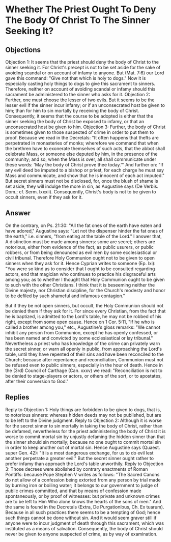 # Whether The Priest Ought To Deny The Body Of Christ To The Sinner Seeking It?
## Objections
Objection 1: It seems that the priest should deny the body of Christ to the sinner seeking it. For Christ's precept is not to be set aside for the sake of avoiding scandal or on account of infamy to anyone. But (Mat. 7:6) our Lord gave this command: "Give not that which is holy to dogs." Now it is especially casting holy things to dogs to give this sacrament to sinners. Therefore, neither on account of avoiding scandal or infamy should this sacrament be administered to the sinner who asks for it.
Objection 2: Further, one must choose the lesser of two evils. But it seems to be the lesser evil if the sinner incur infamy; or if an unconsecrated host be given to him; than for him to sin mortally by receiving the body of Christ. Consequently, it seems that the course to be adopted is either that the sinner seeking the body of Christ be exposed to infamy, or that an unconsecrated host be given to him.
Objection 3: Further, the body of Christ is sometimes given to those suspected of crime in order to put them to proof. Because we read in the Decretals: "It often happens that thefts are perpetrated in monasteries of monks; wherefore we command that when the brethren have to exonerate themselves of such acts, that the abbot shall celebrate Mass, or someone else deputed by him, in the presence of the community; and so, when the Mass is over, all shall communicate under these words: 'May the body of Christ prove thee today.'" And further on: "If any evil deed be imputed to a bishop or priest, for each charge he must say Mass and communicate, and show that he is innocent of each act imputed." But secret sinners must not be disclosed, for, once the blush of shame is set aside, they will indulge the more in sin, as Augustine says (De Verbis. Dom.; cf. Serm. lxxxii). Consequently, Christ's body is not to be given to occult sinners, even if they ask for it.
## Answer
On the contrary, on Ps. 21:30: "All the fat ones of the earth have eaten and have adored," Augustine says: "Let not the dispenser hinder the fat ones of the earth," i.e. sinners, "from eating at the table of the Lord."
I answer that, A distinction must be made among sinners: some are secret; others are notorious, either from evidence of the fact, as public usurers, or public robbers, or from being denounced as evil men by some ecclesiastical or civil tribunal. Therefore Holy Communion ought not to be given to open sinners when they ask for it. Hence Cyprian writes to someone (Ep. lxi): "You were so kind as to consider that I ought to be consulted regarding actors, end that magician who continues to practice his disgraceful arts among you; as to whether I thought that Holy Communion ought to be given to such with the other Christians. I think that it is beseeming neither the Divine majesty, nor Christian discipline, for the Church's modesty and honor to be defiled by such shameful and infamous contagion."

But if they be not open sinners, but occult, the Holy Communion should not be denied them if they ask for it. For since every Christian, from the fact that he is baptized, is admitted to the Lord's table, he may not be robbed of his right, except from some open cause. Hence on 1 Cor. 5:11, "If he who is called a brother among you," etc., Augustine's gloss remarks: "We cannot inhibit any person from Communion, except he has openly confessed, or has been named and convicted by some ecclesiastical or lay tribunal." Nevertheless a priest who has knowledge of the crime can privately warn the secret sinner, or warn all openly in public, from approaching the Lord's table, until they have repented of their sins and have been reconciled to the Church; because after repentance and reconciliation, Communion must not be refused even to public sinners, especially in the hour of death. Hence in the (3rd) Council of Carthage (Can. xxxv) we read: "Reconciliation is not to be denied to stage-players or actors, or others of the sort, or to apostates, after their conversion to God."
## Replies
Reply to Objection 1: Holy things are forbidden to be given to dogs, that is, to notorious sinners: whereas hidden deeds may not be published, but are to be left to the Divine judgment.
Reply to Objection 2: Although it is worse for the secret sinner to sin mortally in taking the body of Christ, rather than be defamed, nevertheless for the priest administering the body of Christ it is worse to commit mortal sin by unjustly defaming the hidden sinner than that the sinner should sin mortally; because no one ought to commit mortal sin in order to keep another out of mortal sin. Hence Augustine says (Quaest. super Gen. 42): "It is a most dangerous exchange, for us to do evil lest another perpetrate a greater evil." But the secret sinner ought rather to prefer infamy than approach the Lord's table unworthily.
Reply to Objection 3: Those decrees were abolished by contrary enactments of Roman Pontiffs: because Pope Stephen V writes as follows: "The Sacred Canons do not allow of a confession being extorted from any person by trial made by burning iron or boiling water; it belongs to our government to judge of public crimes committed, and that by means of confession made spontaneously, or by proof of witnesses: but private and unknown crimes are to be left to Him Who alone knows the hearts of the sons of men." And the same is found in the Decretals (Extra, De Purgationibus, Ch. Ex tuarum). Because in all such practices there seems to be a tempting of God; hence such things cannot be done without sin. And it would seem graver still if anyone were to incur judgment of death through this sacrament, which was instituted as a means of salvation. Consequently, the body of Christ should never be given to anyone suspected of crime, as by way of examination.